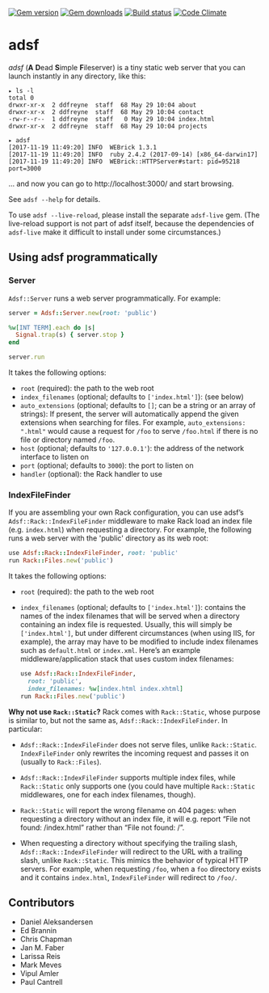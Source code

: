 [![Gem version](https://img.shields.io/gem/v/adsf.svg)](http://rubygems.org/gems/adsf)
[![Gem downloads](https://img.shields.io/gem/dt/adsf.svg)](http://rubygems.org/gems/adsf)
[![Build status](https://img.shields.io/travis/ddfreyne/adsf.svg)](https://travis-ci.org/ddfreyne/adsf)
[![Code Climate](https://img.shields.io/codeclimate/github/ddfreyne/adsf.svg)](https://codeclimate.com/github/ddfreyne/adsf)

# adsf

_adsf_ (**A** **D**ead **S**imple **F**ileserver) is a tiny static web server that you can launch instantly in any directory, like this:

```
▸ ls -l
total 0
drwxr-xr-x  2 ddfreyne  staff  68 May 29 10:04 about
drwxr-xr-x  2 ddfreyne  staff  68 May 29 10:04 contact
-rw-r--r--  1 ddfreyne  staff   0 May 29 10:04 index.html
drwxr-xr-x  2 ddfreyne  staff  68 May 29 10:04 projects

▸ adsf
[2017-11-19 11:49:20] INFO  WEBrick 1.3.1
[2017-11-19 11:49:20] INFO  ruby 2.4.2 (2017-09-14) [x86_64-darwin17]
[2017-11-19 11:49:20] INFO  WEBrick::HTTPServer#start: pid=95218 port=3000
```

… and now you can go to http://localhost:3000/ and start browsing.

See `adsf --help` for details.

To use `adsf --live-reload`, please install the separate `adsf-live` gem. (The live-reload support is not part of adsf itself, because the dependencies of `adsf-live` make it difficult to install under some circumstances.)

## Using adsf programmatically

### Server

`Adsf::Server` runs a web server programmatically. For example:

```ruby
server = Adsf::Server.new(root: 'public')

%w[INT TERM].each do |s|
  Signal.trap(s) { server.stop }
end

server.run
```

It takes the following options:

- `root` (required): the path to the web root
- `index_filenames` (optional; defaults to `['index.html']`): (see below)
- `auto_extensions` (optional; defaults to `[]`; can be a string or an array of strings): If present, the server will automatically append the given extensions when searching for files. For example, `auto_extensions: ".html"` would cause a request for `/foo` to serve `/foo.html` if there is no file or directory named `/foo`.
- `host` (optional; defaults to `'127.0.0.1'`): the address of the network interface to listen on
- `port` (optional; defaults to `3000`): the port to listen on
- `handler` (optional): the Rack handler to use

### IndexFileFinder

If you are assembling your own Rack configuration, you can use adsf’s `Adsf::Rack::IndexFileFinder` middleware to make Rack load an index file (e.g. `index.html`) when requesting a directory. For example, the following runs a web server with the 'public' directory as its web root:

```ruby
use Adsf::Rack::IndexFileFinder, root: 'public'
run Rack::Files.new('public')
```

It takes the following options:

- `root` (required): the path to the web root

- `index_filenames` (optional; defaults to `['index.html']`): contains the names of the index filenames that will be served when a directory containing an index file is requested. Usually, this will simply be `['index.html']`, but under different circumstances (when using IIS, for example), the array may have to be modified to include index filenames such as `default.html` or `index.xml`. Here’s an example middleware/application stack that uses custom index filenames:

  ```ruby
  use Adsf::Rack::IndexFileFinder,
  	root: 'public',
  	index_filenames: %w[index.html index.xhtml]
  run Rack::Files.new('public')
  ```

**Why not use `Rack::Static`?** Rack comes with `Rack::Static`, whose purpose is similar to, but not the same as, `Adsf::Rack::IndexFileFinder`. In particular:

- `Adsf::Rack::IndexFileFinder` does not serve files, unlike `Rack::Static`. `IndexFileFinder` only rewrites the incoming request and passes it on (usually to `Rack::Files`).

- `Adsf::Rack::IndexFileFinder` supports multiple index files, while `Rack::Static` only supports one (you could have multiple `Rack::Static` middlewares, one for each index filenames, though).

- `Rack::Static` will report the wrong filename on 404 pages: when requesting a directory without an index file, it will e.g. report “File not found: /index.html” rather than “File not found: /”.

- When requesting a directory without specifying the trailing slash, `Adsf::Rack::IndexFileFinder` will redirect to the URL with a trailing slash, unlike `Rack::Static`. This mimics the behavior of typical HTTP servers. For example, when requesting `/foo`, when a `foo` directory exists and it contains `index.html`, `IndexFileFinder` will redirect to `/foo/`.

## Contributors

- Daniel Aleksandersen
- Ed Brannin
- Chris Chapman
- Jan M. Faber
- Larissa Reis
- Mark Meves
- Vipul Amler
- Paul Cantrell
